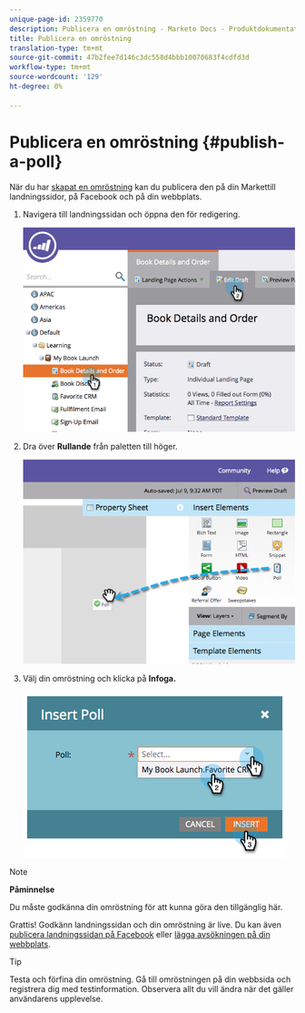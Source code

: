 ```yaml
---
unique-page-id: 2359770
description: Publicera en omröstning - Marketo Docs - Produktdokumentation
title: Publicera en omröstning
translation-type: tm+mt
source-git-commit: 47b2fee7d146c3dc558d4bbb10070683f4cdfd3d
workflow-type: tm+mt
source-wordcount: '129'
ht-degree: 0%

---
```



# Publicera en omröstning {#publish-a-poll}

När du har [skapat en omröstning](create-a-poll.md) kan du publicera den på din Markettill landningssidor, på Facebook och på din webbplats.

1. Navigera till landningssidan och öppna den för redigering.

   ![](assets/image2014-9-19-10-3a45-3a23.png)

1. Dra över **Rullande** från paletten till höger.

   ![](assets/image2014-9-19-10-3a45-3a50.png)

1. Välj din omröstning och klicka på **Infoga.**

   ![](assets/image2014-9-19-10-3a45-3a58.png)

>[!NOTE]
>
>**Påminnelse**
>
>Du måste godkänna din omröstning för att kunna göra den tillgänglig här.

Grattis! Godkänn landningssidan och din omröstning är live. Du kan även [publicera landningssidan på Facebook](../../../../product-docs/demand-generation/facebook/publish-landing-pages-to-facebook.md) eller [lägga avsökningen på din webbplats](../../../../product-docs/demand-generation/social/social-functions/deploy-social-on-your-website.md).

>[!TIP]
>
>Testa och förfina din omröstning. Gå till omröstningen på din webbsida och registrera dig med testinformation. Observera allt du vill ändra när det gäller användarens upplevelse.

